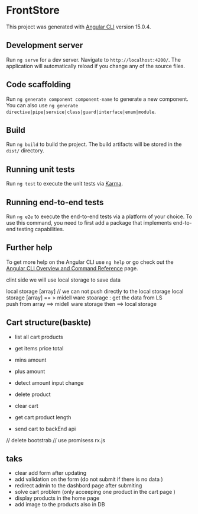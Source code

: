 # FrontStore

This project was generated with [Angular CLI](https://github.com/angular/angular-cli) version 15.0.4.

## Development server

Run `ng serve` for a dev server. Navigate to `http://localhost:4200/`. The application will automatically reload if you change any of the source files.

## Code scaffolding

Run `ng generate component component-name` to generate a new component. You can also use `ng generate directive|pipe|service|class|guard|interface|enum|module`.

## Build

Run `ng build` to build the project. The build artifacts will be stored in the `dist/` directory.

## Running unit tests

Run `ng test` to execute the unit tests via [Karma](https://karma-runner.github.io).

## Running end-to-end tests

Run `ng e2e` to execute the end-to-end tests via a platform of your choice. To use this command, you need to first add a package that implements end-to-end testing capabilities.

## Further help

To get more help on the Angular CLI use `ng help` or go check out the [Angular CLI Overview and Command Reference](https://angular.io/cli) page.




clint side 
we will use local storage to save data

local storage [array] // we can not push directly to the local storage 
local storage [array]  == > midell ware stoarage : get the data from LS  
push from array ==> midell ware storage then ==> local storage 




## Cart structure(baskte)

- list all cart products 
- get items price total 
- mins amount 
- plus amount  
- detect amount input change 
- delete product 
- clear cart 
- get cart product length 

- send cart to backEnd api 


// delete bootstrab 
// use promisess rx.js



## taks 
- clear add form after updating 
- add validation on the form (do not submit if there is no data )
- redirect admin to the dashbord page after submiting 
- solve cart problem (only acceeping one product in the cart page )
- display products in the home page 
- add image to the products also in DB 